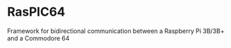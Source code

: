 # RasPIC64
Framework for bidirectional communication between a Raspberry Pi 3B/3B+ and a Commodore 64
